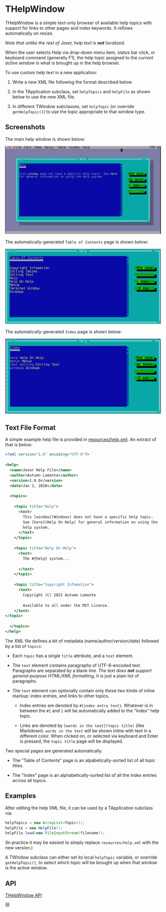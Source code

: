 THelpWindow
===========

THelpWindow is a simple text-only browser of available help topics
with support for links to other pages and index keywords. It reflows
automatically on resize.

*Note that unlike the rest of Jexer, help text is **not** localized.*

When the user selects Help via drop-down menu item, status bar click,
or keyboard command (generally F1), the help topic assigned to the
*current active window* is what is brought up in the help browser.

To use custom help text in a new application:

1. Write a new XML file following the format described below.

2. In the TApplication subclass, set `helpTopics` and `helpFile` as
   shown below to use the new XML file.

3. In different TWindow subclasses, set `helpTopic` (or override
   `getHelpTopic()`) to use the topic appropriate to that window type.



Screenshots
-----------

The main help window is shown below:

![helpwindow_1](uploads/15a5167b59f2cb45fab23b18176878ca/helpwindow_1.png)

The automatically-generated `Table of Contents` page is shown below:

![helpwindow_2](uploads/2165985e088f9510b75e85cb2799acdd/helpwindow_2.png)

The automatically-generated `Index` page is shown below:

![helpwindow_3](uploads/aa67c123cb243d68e9be1c79cde7f919/helpwindow_3.png)

Text File Format
----------------

A simple example help file is provided in [resources/help.xml](
https://gitlab.com/AutumnMeowMeow/jexer/-/raw/master/resources/help.xml?ref_type=heads).  An extract of that is below:

```XML
<?xml version="1.0" encoding="UTF-8"?>

<help>
  <name>Jexer Help File</name>
  <author>Autumn Lamonte</author>
  <version>1.0.0</version>
  <date>Jan 1, 2020</date>

  <topics>

    <topic title="Help">
      <text>
        This [window](Windows) does not have a specific help topic.
        See [here](Help On Help) for general information on using the
        help system.
      </text>
    </topic>

    <topic title="Help On Help">
      <text>
        The #{help} system...

      </text>
    </topic>

    <topic title="Copyright Infomation">
      <text>
        Copyright (C) 2022 Autumn Lamonte

        Available to all under the MIT License.
    </text>
</topic>

  </topics>
</help>

```

The XML file defines a bit of metadata (name/author/version/date)
followed by a list of `topics`:

* Each `topic` has a single `title` attribute, and a `text` element.

* The `text` element contains paragraphs of UTF-8-encoded text.
  Paragraphs are separated by a blank line.  *The text does **not**
  support general-purpose HTML/XML formatting,* it is just a plain
  list of paragraphs.

* The `text` element can optionally contain only these two kinds of
  inline markup: index entries, and links to other topics.

  - Index entries are denoted by `#{index entry text}`.  Whatever is
    in between the `#{` and `}` will be automatically added to the
    "Index" help topic.

  - Links are denoted by `[words in the text](topic title)` (like
    Markdown).  `words in the text` will be shown inline with text in
    a different color.  When clicked on, or selected via keyboard and
    Enter is pressed, the `topic title` page will be displayed.

Two special pages are generated automatically:

* The "Table of Contents" page is an alpabetically-sorted list of all
  topic titles.

* The "Index" page is an alphabetically-sorted list of all the index
  entries across all topics.

Examples
--------

After editing the help XML file, it can be used by a TApplication
subclass via:

```Java
helpTopics = new ArrayList<Topic>();
helpFile = new HelpFile();
helpFile.load(new FileInputStream(filename));
```

(In practice it may be easiest to simply replace `resources/help.xml`
with the new version.)

A TWindow subclass can either set its local `helpTopic` variable, or
override `getHelpTopic()`, to select which topic will be brought up
when that window is the active window.

API
---

[THelpWindow API](https://jexer.sourceforge.io/apidocs/api/jexer/THelpWindow.html)

😻
